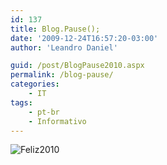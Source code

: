 ```yaml
---
id: 137
title: Blog.Pause();
date: '2009-12-24T16:57:20-03:00'
author: 'Leandro Daniel'

guid: /post/BlogPause2010.aspx
permalink: /blog-pause/
categories:
    - IT
tags:
    - pt-br
    - Informativo
---
```


![Feliz2010](http://leandrodaniel.com/pics/WindowsLiveWriter/Blog.Pause/43775639/Feliz2010.gif "Feliz2010")
